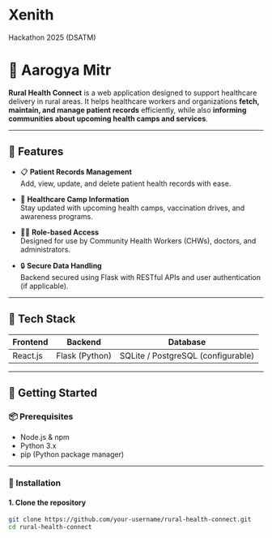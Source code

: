 # Xenith
Hackathon 2025 (DSATM)
# 🌿 Aarogya Mitr

**Rural Health Connect** is a web application designed to support healthcare delivery in rural areas. It helps healthcare workers and organizations **fetch, maintain, and manage patient records** efficiently, while also **informing communities about upcoming health camps and services**.

---

## 🏥 Features

- 📋 **Patient Records Management**  
  Add, view, update, and delete patient health records with ease.

- 📍 **Healthcare Camp Information**  
  Stay updated with upcoming health camps, vaccination drives, and awareness programs.

- 🧑‍⚕️ **Role-based Access**  
  Designed for use by Community Health Workers (CHWs), doctors, and administrators.

- 🔒 **Secure Data Handling**  
  Backend secured using Flask with RESTful APIs and user authentication (if applicable).

---

## 🧰 Tech Stack

| Frontend       | Backend       | Database       |
|----------------|---------------|----------------|
| React.js       | Flask (Python) | SQLite / PostgreSQL (configurable) |

---

## 🚀 Getting Started

### 📦 Prerequisites

- Node.js & npm
- Python 3.x
- pip (Python package manager)

---

### 🔧 Installation

#### 1. Clone the repository

```bash
git clone https://github.com/your-username/rural-health-connect.git
cd rural-health-connect
